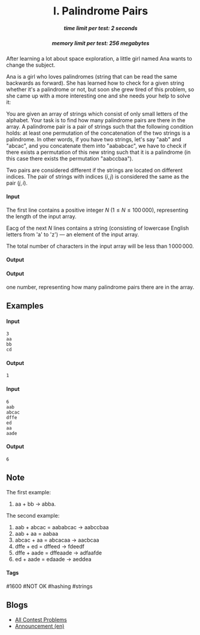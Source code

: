 <h1 style='text-align: center;'> I. Palindrome Pairs</h1>

<h5 style='text-align: center;'>time limit per test: 2 seconds</h5>
<h5 style='text-align: center;'>memory limit per test: 256 megabytes</h5>

After learning a lot about space exploration, a little girl named Ana wants to change the subject.

Ana is a girl who loves palindromes (string that can be read the same backwards as forward). She has learned how to check for a given string whether it's a palindrome or not, but soon she grew tired of this problem, so she came up with a more interesting one and she needs your help to solve it:

You are given an array of strings which consist of only small letters of the alphabet. Your task is to find how many palindrome pairs are there in the array. A palindrome pair is a pair of strings such that the following condition holds: at least one permutation of the concatenation of the two strings is a palindrome. In other words, if you have two strings, let's say "aab" and "abcac", and you concatenate them into "aababcac", we have to check if there exists a permutation of this new string such that it is a palindrome (in this case there exists the permutation "aabccbaa"). 

Two pairs are considered different if the strings are located on different indices. The pair of strings with indices $(i,j)$ is considered the same as the pair $(j,i)$.

#### Input

The first line contains a positive integer $N$ ($1 \le N \le 100\,000$), representing the length of the input array.

Eacg of the next $N$ lines contains a string (consisting of lowercase English letters from 'a' to 'z') — an element of the input array. 

The total number of characters in the input array will be less than $1\,000\,000$.

#### Output

#### Output

 one number, representing how many palindrome pairs there are in the array.

## Examples

#### Input


```text
3  
aa  
bb  
cd  

```
#### Output


```text
1  

```
#### Input


```text
6  
aab  
abcac  
dffe  
ed  
aa  
aade  

```
#### Output


```text
6  

```
## Note

The first example:

1. aa $+$ bb $\to$ abba.

The second example:

1. aab $+$ abcac $=$ aababcac $\to$ aabccbaa
2. aab $+$ aa $=$ aabaa
3. abcac $+$ aa $=$ abcacaa $\to$ aacbcaa
4. dffe $+$ ed $=$ dffeed $\to$ fdeedf
5. dffe $+$ aade $=$ dffeaade $\to$ adfaafde
6. ed $+$ aade $=$ edaade $\to$ aeddea


#### Tags 

#1600 #NOT OK #hashing #strings 

## Blogs
- [All Contest Problems](../Bubble_Cup_11_-_Finals_[Online_Mirror,_Div._1].md)
- [Announcement (en)](../blogs/Announcement_(en).md)
